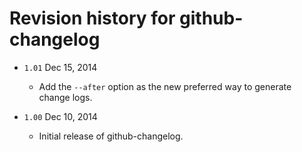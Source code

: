 # Revision history for github-changelog

* `1.01`  Dec 15, 2014
    * Add the `--after` option as the new preferred way to generate change logs.

* `1.00`  Dec 10, 2014
    * Initial release of github-changelog.
